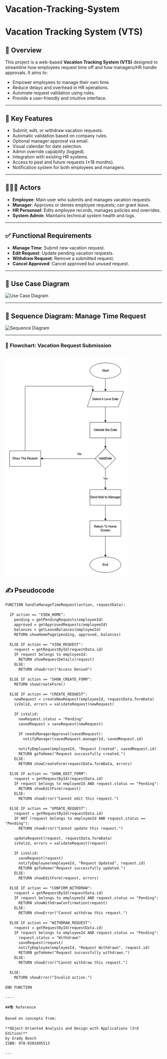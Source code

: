 # Vacation-Tracking-System
# Vacation Tracking System (VTS)

## 📘 Overview

This project is a web-based **Vacation Tracking System (VTS)** designed to streamline how employees request time off and how managers/HR handle approvals. It aims to:

- Empower employees to manage their own time.
- Reduce delays and overhead in HR operations.
- Automate request validation using rules.
- Provide a user-friendly and intuitive interface.

---

## 🎯 Key Features

- Submit, edit, or withdraw vacation requests.
- Automatic validation based on company rules.
- Optional manager approval via email.
- Visual calendar for date selection.
- Admin override capability (logged).
- Integration with existing HR systems.
- Access to past and future requests (±18 months).
- Notification system for both employees and managers.

---

## 🧑‍🤝‍🧑 Actors

- **Employee**: Main user who submits and manages vacation requests.
- **Manager**: Approves or denies employee requests; can grant leave.
- **HR Personnel**: Edits employee records, manages policies and overrides.
- **System Admin**: Maintains technical system health and logs.

---

## ✅ Functional Requirements

- **Manage Time**: Submit new vacation request.
- **Edit Request**: Update pending vacation requests.
- **Withdraw Request**: Remove a submitted request.
- **Cancel Approved**: Cancel approved but unused request.

---

## 🧭 Use Case Diagram
![Use Case Diagram](https://github.com/user-attachments/assets/1d13ee84-391d-4237-92d3-54d9d7ca820c)

---

## 🔁 Sequence Diagram: Manage Time Request
![Sequence Diagram](https://github.com/user-attachments/assets/ca15eab6-ec63-4249-ae9e-70a71f080f6a)

---
### 🧾 Flowchart: Vacation Request Submission
![Request Flowchart](https://github.com/aboagwa/Vacation-Tracking-System/blob/main/Flow-Chart.png)
---

## ✍️ Pseudocode

```pseudocode
FUNCTION handleManageTimeRequest(action, requestData):

  IF action == "VIEW_HOME":
    pending = getPendingRequests(employeeId)
    approved = getApprovedRequests(employeeId)
    balances = getLeaveBalances(employeeId)
    RETURN showHomePage(pending, approved, balances)

  ELSE IF action == "VIEW_REQUEST":
    request = getRequestById(requestData.id)
    IF request belongs to employeeId:
      RETURN showRequestDetails(request)
    ELSE:
      RETURN showError("Access Denied")

  ELSE IF action == "SHOW_CREATE_FORM":
    RETURN showCreateForm()

  ELSE IF action == "CREATE_REQUEST":
    newRequest = createNewRequest(employeeId, requestData.formData)
    isValid, errors = validateRequest(newRequest)

    IF isValid:
      newRequest.status = "Pending"
      savedRequest = saveRequest(newRequest)

      IF needsManagerApproval(savedRequest):
        notifyManager(savedRequest.managerId, savedRequest.id)

      notifyEmployee(employeeId, "Request Created", savedRequest.id)
      RETURN goToHome("Request successfully created.")
    ELSE:
      RETURN showCreateForm(requestData.formData, errors)

  ELSE IF action == "SHOW_EDIT_FORM":
    request = getRequestById(requestData.id)
    IF request belongs to employeeId AND request.status == "Pending":
      RETURN showEditForm(request)
    ELSE:
      RETURN showError("Cannot edit this request.")

  ELSE IF action == "UPDATE_REQUEST":
    request = getRequestById(requestData.id)
    IF NOT (request belongs to employeeId AND request.status == "Pending"):
      RETURN showError("Cannot update this request.")

    updateRequest(request, requestData.formData)
    isValid, errors = validateRequest(request)

    IF isValid:
      saveRequest(request)
      notifyEmployee(employeeId, "Request Updated", request.id)
      RETURN goToHome("Request successfully updated.")
    ELSE:
      RETURN showEditForm(request, errors)

  ELSE IF action == "CONFIRM_WITHDRAW":
    request = getRequestById(requestData.id)
    IF request belongs to employeeId AND request.status == "Pending":
      RETURN showWithdrawConfirmation(request)
    ELSE:
      RETURN showError("Cannot withdraw this request.")

  ELSE IF action == "WITHDRAW_REQUEST":
    request = getRequestById(requestData.id)
    IF request belongs to employeeId AND request.status == "Pending":
      request.status = "Withdrawn"
      saveRequest(request)
      notifyEmployee(employeeId, "Request Withdrawn", request.id)
      RETURN goToHome("Request successfully withdrawn.")
    ELSE:
      RETURN showError("Cannot withdraw this request.")

  ELSE:
    RETURN showError("Invalid action.")

END FUNCTION

----

##📚 Reference

Based on concepts from:

**Object-Oriented Analysis and Design with Applications (3rd Edition)**  
by Grady Booch  
ISBN: 978-0201895513

---
